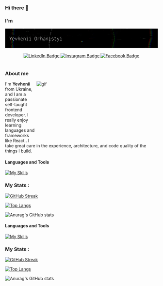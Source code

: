 ### Hi there :wave:
### I'm

![Title gif](img/intro-title.gif)

<div align="center">
  <div id='badges'>
    <a href="https://www.linkedin.com/in/yevhenii-orhanistyi-819094224/">
      <img src="https://img.shields.io/badge/LinkedIn-blue?style=plastic&logo=linkedin&logoColor=white" alt="LinkedIn Badge"/>
    </a>
    <a href="https://www.instagram.com/just_zhenia_/">
       <img src="https://img.shields.io/badge/-Instagram-orange?style=plastic&logo=instagram&logoColor=white" alt="Instagram Badge"/>
    </a>
    <a href="https://www.facebook.com/zhenya.orhanistyi/">
        <img src="https://img.shields.io/badge/-Facebook-blue?style=plastic&logo=facebook&logoColor=white" alt="Facebook Badge"/>
    </a>
  </div>
  <img src="https://komarev.com/ghpvc/?username=yevheniiorhanistyi&style=flat-square&color=blue" alt=""/>
</div>

### About me
<p><img src="https://media.giphy.com/media/dWesBcTLavkZuG35MI/giphy.gif" width="400" height="200" alt="gif" align="right"/>  I'm <b>Yevhenii</b> from Ukraine,  and I am a passionate self-taught frontend developer. I really enjoy learning languages and frameworks like React.. I take great care in the experience, architecture, and code quality of the things I build.</p>

  
#### Languages and Tools
[![My Skills](https://skills.thijs.gg/icons?i=html,css,bootstrap,git,js,react)](https://skills.thijs.gg)

### My Stats :

[![GitHub Streak](http://github-readme-streak-stats.herokuapp.com?user=yevheniiorhanistyi&theme=dark&background=000000)](https://git.io/streak-stats)

[![Top Langs](https://github-readme-stats.vercel.app/api/top-langs/?username=yevheniiorhanistyi&layout=compact&theme=vision-friendly-dark)](https://github.com/anuraghazra/github-readme-stats)

![Anurag's GitHub stats](https://github-readme-stats.vercel.app/api?username=yevheniiorhanistyi&hide=contribs,issues&show_icons=true&theme=vision-friendly-dark)


  
#### Languages and Tools
[![My Skills](https://skills.thijs.gg/icons?i=html,css,bootstrap,git,js,react)](https://skills.thijs.gg)


### My Stats :

[![GitHub Streak](http://github-readme-streak-stats.herokuapp.com?user=yevheniiorhanistyi&theme=dark&background=000000)](https://git.io/streak-stats)

[![Top Langs](https://github-readme-stats.vercel.app/api/top-langs/?username=yevheniiorhanistyi&layout=compact&theme=vision-friendly-dark)](https://github.com/anuraghazra/github-readme-stats)

![Anurag's GitHub stats](https://github-readme-stats.vercel.app/api?username=yevheniiorhanistyi&hide=contribs,issues&show_icons=true&theme=vision-friendly-dark)
